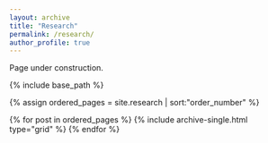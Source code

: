 ```yaml
---
layout: archive
title: "Research"
permalink: /research/
author_profile: true
---
```

Page under construction.

{% include base_path %}

{% assign ordered_pages = site.research | sort:"order_number" %}

{% for post in ordered_pages %}
  {% include archive-single.html type="grid" %}
{% endfor %}

